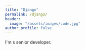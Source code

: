 ```yaml
---
title: "Django"
permalink: /django/
header:
  image: "/assets/images/code.jpg"
author_profile: false
---
```


I'm s senior developer.
